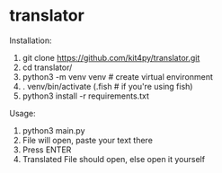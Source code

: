 # translator

Installation:
  1. git clone https://github.com/kit4py/translator.git
  2. cd translator/
  3. python3 -m venv venv # create virtual environment
  4. . venv/bin/activate (.fish # if you're using fish)
  5. python3 install -r requirements.txt
  
  
Usage:
  1. python3 main.py
  2. File will open, paste your text there 
  3. Press ENTER
  4. Translated File should open, else open it yourself

